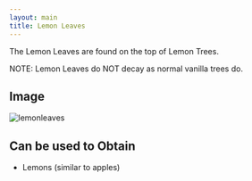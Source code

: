 ```yaml
---
layout: main
title: Lemon Leaves
---
```


The Lemon Leaves are found on the top of Lemon Trees.

NOTE: Lemon Leaves do NOT decay as normal vanilla trees do.

## Image

![lemonleaves](https://t.gyazo.com/teams/chew/f35cb9b6c823214413b96d67cb374dd8.png)

## Can be used to Obtain

- Lemons (similar to apples)
